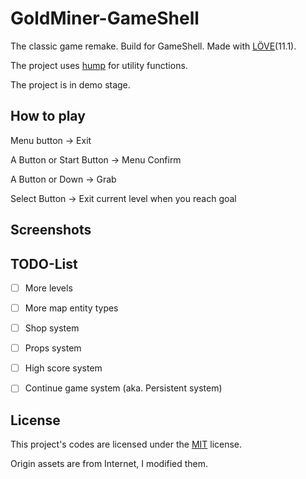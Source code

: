 # GoldMiner-GameShell

The classic game remake. Build for GameShell. Made with [LÖVE](https://love2d.org/)(11.1).

The project uses [hump](https://github.com/vrld/hump) for utility functions. 

The project is in demo stage.

## How to play

Menu button -> Exit

A Button or Start Button -> Menu Confirm

A Button or Down -> Grab

Select Button -> Exit current level when you reach goal

## Screenshots



## TODO-List

- [ ] More levels
- [ ] More map entity types
- [ ] Shop system
- [ ] Props system
- [ ] High score system
- [ ] Continue game system (aka. Persistent system)


## License

This project's codes are licensed under the [MIT](./LICENSE) license.

Origin assets are from Internet, I modified them.